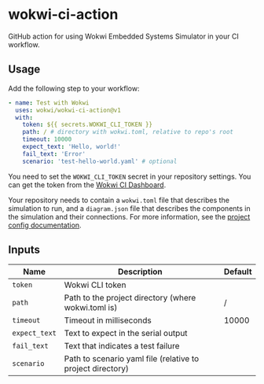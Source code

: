 # wokwi-ci-action

GitHub action for using Wokwi Embedded Systems Simulator in your CI workflow.

## Usage

Add the following step to your workflow:

```yaml
- name: Test with Wokwi
  uses: wokwi/wokwi-ci-action@v1
  with:
    token: ${{ secrets.WOKWI_CLI_TOKEN }}
    path: / # directory with wokwi.toml, relative to repo's root
    timeout: 10000
    expect_text: 'Hello, world!'
    fail_text: 'Error'
    scenario: 'test-hello-world.yaml' # optional
```

You need to set the `WOKWI_CLI_TOKEN` secret in your repository settings. You can get the token from the [Wokwi CI Dashboard](https://wokwi.com/dashboard/ci).

Your repository needs to contain a `wokwi.toml` file that describes the simulation to run, and a `diagram.json` file that describes the components in the simulation and their connections. For more information, see the [project config documentation](https://docs.wokwi.com/vscode/project-config).

## Inputs

| Name          | Description                                                | Default |
| ------------- | ---------------------------------------------------------- | ------- |
| `token`       | Wokwi CLI token                                            |         |
| `path`        | Path to the project directory (where wokwi.toml is)        | /       |
| `timeout`     | Timeout in milliseconds                                    | 10000   |
| `expect_text` | Text to expect in the serial output                        |         |
| `fail_text`   | Text that indicates a test failure                         |         |
| `scenario`    | Path to scenario yaml file (relative to project directory) |         |
